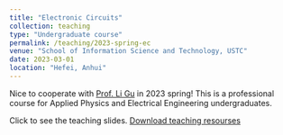 ```yaml
---
title: "Electronic Circuits"
collection: teaching
type: "Undergraduate course"
permalink: /teaching/2023-spring-ec
venue: "School of Information Science and Technology, USTC"
date: 2023-03-01
location: "Hefei, Anhui"
---
```

Nice to cooperate with [Prof. Li Gu](https://etcis-web.ustc.edu.cn/2016/0504/c27201a31476/page.htm) in 2023 spring!
This is a professional course for Applied Physics and Electrical Engineering undergraduates.

Click to see the teaching slides.
[Download teaching resourses](Steven-Yorn.github.io/files/ElectronicCircuits.zip)


